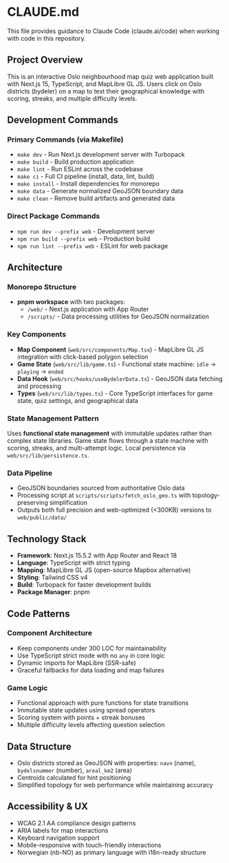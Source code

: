 # CLAUDE.md

This file provides guidance to Claude Code (claude.ai/code) when working with code in this repository.

## Project Overview

This is an interactive Oslo neighbourhood map quiz web application built with Next.js 15, TypeScript, and MapLibre GL JS. Users click on Oslo districts (bydeler) on a map to test their geographical knowledge with scoring, streaks, and multiple difficulty levels.

## Development Commands

### Primary Commands (via Makefile)
- `make dev` - Run Next.js development server with Turbopack
- `make build` - Build production application
- `make lint` - Run ESLint across the codebase
- `make ci` - Full CI pipeline (install, data, lint, build)
- `make install` - Install dependencies for monorepo
- `make data` - Generate normalized GeoJSON boundary data
- `make clean` - Remove build artifacts and generated data

### Direct Package Commands
- `npm run dev --prefix web` - Development server
- `npm run build --prefix web` - Production build
- `npm run lint --prefix web` - ESLint for web package

## Architecture

### Monorepo Structure
- **pnpm workspace** with two packages:
  - `/web/` - Next.js application with App Router
  - `/scripts/` - Data processing utilities for GeoJSON normalization

### Key Components
- **Map Component** (`web/src/components/Map.tsx`) - MapLibre GL JS integration with click-based polygon selection
- **Game State** (`web/src/lib/game.ts`) - Functional state machine: `idle` → `playing` → `ended`
- **Data Hook** (`web/src/hooks/useBydelerData.ts`) - GeoJSON data fetching and processing
- **Types** (`web/src/lib/types.ts`) - Core TypeScript interfaces for game state, quiz settings, and geographical data

### State Management Pattern
Uses **functional state management** with immutable updates rather than complex state libraries. Game state flows through a state machine with scoring, streaks, and multi-attempt logic. Local persistence via `web/src/lib/persistence.ts`.

### Data Pipeline
- GeoJSON boundaries sourced from authoritative Oslo data
- Processing script at `scripts/scripts/fetch_oslo_geo.ts` with topology-preserving simplification
- Outputs both full precision and web-optimized (<300KB) versions to `web/public/data/`

## Technology Stack
- **Framework**: Next.js 15.5.2 with App Router and React 18
- **Language**: TypeScript with strict typing
- **Mapping**: MapLibre GL JS (open-source Mapbox alternative)
- **Styling**: Tailwind CSS v4
- **Build**: Turbopack for faster development builds
- **Package Manager**: pnpm

## Code Patterns

### Component Architecture
- Keep components under 300 LOC for maintainability
- Use TypeScript strict mode with no `any` in core logic
- Dynamic imports for MapLibre (SSR-safe)
- Graceful fallbacks for data loading and map failures

### Game Logic
- Functional approach with pure functions for state transitions
- Immutable state updates using spread operators
- Scoring system with points + streak bonuses
- Multiple difficulty levels affecting question selection

## Data Structure
- Oslo districts stored as GeoJSON with properties: `navn` (name), `bydelsnummer` (number), `areal_km2` (area)
- Centroids calculated for hint positioning
- Simplified topology for web performance while maintaining accuracy

## Accessibility & UX
- WCAG 2.1 AA compliance design patterns
- ARIA labels for map interactions
- Keyboard navigation support
- Mobile-responsive with touch-friendly interactions
- Norwegian (nb-NO) as primary language with i18n-ready structure